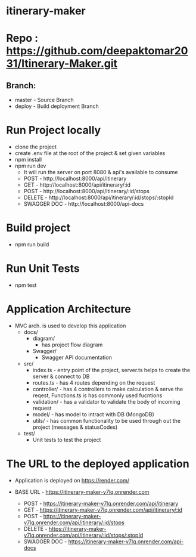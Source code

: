 # itinerary-maker

# Repo : https://github.com/deepaktomar2031/Itinerary-Maker.git
## Branch:
- master - Source Branch
- deploy - Build deployment Branch

# Run Project locally
- clone the project
- create .env file at the root of the project & set given variables
- npm install
- npm run dev
    - It will run the server on port 8080 & api's available to consume
    - POST - http://localhost:8000/api/itinerary
    - GET - http://localhost:8000/api/itinerary/:id
    - POST - http://localhost:8000/api/itinerary/:id/stops
    - DELETE - http://localhost:8000/api/itinerary/:id/stops/:stopId
    - SWAGGER DOC - http://localhost:8000/api-docs

# Build project
- npm run build

# Run Unit Tests
- npm test

# Application Architecture
- MVC arch. is used to develop this application
    - docs/
        - diagram/
            - has project flow diagram
        - Swagger/
            - Swagger API documentation
    - src/
        - index.ts - entry point of the project, server.ts helps to create the server & connect to DB
        - routes.ts - has 4 routes depending on the request
        - controller/ - has 4 controllers to make calculation & serve the reqest, Functions.ts is has commonly used fucntions
        - validation/ - has a validator to validate the body of incoming request
        - model/ - has model to intract with DB (MongoDB)
        - utils/ - has common functionality to be used through out the project (messages & statusCodes)
    - test/
        - Unit tests to test the project

# The URL to the deployed application
- Application is deployed on https://render.com/

- BASE URL - https://itinerary-maker-v7lq.onrender.com
    - POST - https://itinerary-maker-v7lq.onrender.com/api/itinerary
    - GET - https://itinerary-maker-v7lq.onrender.com/api/itinerary/:id
    - POST - https://itinerary-maker-v7lq.onrender.com/api/itinerary/:id/stops
    - DELETE - https://itinerary-maker-v7lq.onrender.com/api/itinerary/:id/stops/:stopId
    - SWAGGER DOC - https://itinerary-maker-v7lq.onrender.com/api-docs